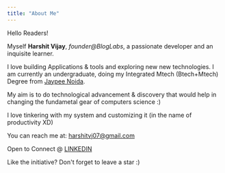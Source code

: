 ```yaml
---
title: "About Me"
---
```


Hello Readers!

Myself **Harshit Vijay**, *founder@BlogLabs*, a passionate developer and an inquisite learner.

I love building Applications & tools and exploring new new technologies. 
I am currently an undergraduate, doing my Integrated Mtech (Btech+Mtech) Degree from [Jaypee Noida](https://www.jiit.ac.in/).

My aim is to do technological advancement & discovery that would help in changing the fundametal gear of computers science :)

I love tinkering with my system and customizing it (in the name of productivity XD) 

You can reach me at: harshitvj07@gmail.com

Open to Connect @ [LINKEDIN](https://www.linkedin.com/in/harshit-vijay-coderv)

Like the initiative? 
Don't forget to leave a star :)

<!-- ![alt text](/photo.jpg) -->